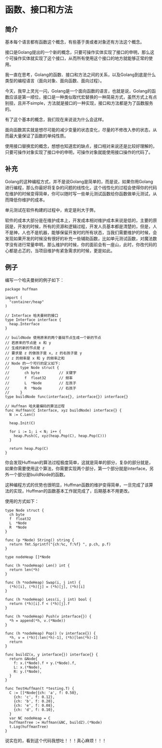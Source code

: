 # 函数、接口和方法

## 简介

基本每个语言都有函数这个概念，有些基于类或者对象还有方法这个概念。

接口是Golang提出的一个新的概念，只要可操作实体实现了接口的申明，那么这个可操作实体就实现了这个接口，从而所有使用这个接口的地方就能够正常的使用。

我一直在思考，Golang的函数、接口和方法之间的关系，以及Golang到底是什么类型的编程语言（面向对象、面向函数、面向过程）。

今天，我早上灵光一闪，Golang是一个面向函数的语言，也就是说，Golang的函数应该是第一顺位，接口是一种类似取代宏替换的一种简易方式，虽然方式上有点别扭，且并不simple，方法就是接口的一种实现，接口和方法都是为了函数服务的。

有了这个基本的概念，我们现在来说说为什么会这样。

面向函数其实就是想尽可能的减少变量的状态变化，尽量的不修改入参的状态，从而最大量保证了函数的单纯性质。

使用接口替换宏的概念，想想也知道宏的缺点，接口相对来说还是比较好理解的，只要可操作对象实现了接口中的申明，可操作对象就能使用接口操作的代码了。

## 补充

Golang的这种编程方式，并不是说Golang是简单的，而是说，如果你用Golang进行编程，那么你最好将复杂的问题的线性化，这个线性化的过程会使得你的代码在维护的时候变得简单，你可以随时写一些单元测试函数给你函数做单元测试，从而降低你维护的成本。

单元测试在软件构建的过程中，肯定是利大于弊。

软件的成本大部分是在维护成本上，开发成本相对维护成本来说是低的，主要的原因是，开发的时候，所有的资源和逻辑过程，开发人员基本都是清楚的，但是，人不是神，人也不是机器，能够保留开发时的所有状态，当我们需要维护的时候，会发现如果开发的时候没有很好的补充一些辅助函数，比如单元测试函数，对魔法数字没有进行常量申明，那么维护的时候，你的面前会有一座山，此时，你改代码的心都是忐忑的，当项目维护有紧急需求的时候，更是如此。

## 例子

编写一个哈夫曼树的例子如下：

```golang
package huffman

import (
  "container/heap"
)

// Interface 哈夫曼树的接口
type Interface interface {
  heap.Interface
}

// buildNode 使用原来的两个基础节点生成一个新的节点
// 若原来的节点是 x 和 y
// 生成的新的节点是 z
// 要求是 z 的做孩子是 x, z 的右孩子是 y
// z 的频率是 x 和 y 的频率之和
// Node 的一个可行的定义如下:
//     type Node struct {
//       ch byte         // 关键字
//       f  float32      // 频率
//       L  *Node        // 左孩子
//       R  *Node        // 右孩子
//     }
type buildNode func(interface{}, interface{}) interface{}

// Huffman 哈夫曼编码的算法过程
func Huffman(C Interface, xyz buildNode) interface{} {
  N := C.Len()

  heap.Init(C)

  for i := 1; i < N; i++ {
    heap.Push(C, xyz(heap.Pop(C), heap.Pop(C)))
  }

  return heap.Pop(C)
}
```

你会发现Huffman的算法过程极度简单，这就是简单的部分，复杂的部分就是，如果你需要使用这个算法，你需要实现两个部分，第一个部分就是Interface，另外一个部分是buildNode的函数。

这种编程方式的优势也很明显，Huffman函数的维护变得简单，一旦完成了该算法的实现，Huffman的函数基本工作就完成了，后期基本不用更改。

使用的方式如下：

```golang
type Node struct {
  ch byte
  f  float32
  L  *Node
  R  *Node
}

func (p *Node) String() string {
  return fmt.Sprintf("{ch:%c, f:%f} ", p.ch, p.f)
}

type nodeHeap []*Node

func (h *nodeHeap) Len() int {
  return len(*h)
}

func (h *nodeHeap) Swap(i, j int) {
  (*h)[i], (*h)[j] = (*h)[j], (*h)[i]
}

func (h *nodeHeap) Less(i, j int) bool {
  return (*h)[i].f < (*h)[j].f
}

func (h *nodeHeap) Push(v interface{}) {
  *h = append(*h, v.(*Node))
}

func (h *nodeHeap) Pop() (v interface{}) {
  *h, v = (*h)[:len(*h)-1], (*h)[len(*h)-1]
  return
}

func buildZ(x, y interface{}) interface{} {
  return &Node{
    f: x.(*Node).f + y.(*Node).f,
    L: x.(*Node),
    R: y.(*Node),
  }
}

func TestHuffman(t *testing.T) {
  C := []*Node{{ch: 'a', f: 0.50},
    {ch: 'c', f: 0.12},
    {ch: 'b', f: 0.20},
    {ch: 'e', f: 0.08},
    {ch: 'd', f: 0.10},
  }
  var NC nodeHeap = C
  huffmanTree := Huffman(&NC, buildZ).(*Node)
  t.Log(huffmanTree)
}
```

说实在的，看到这个代码我想吐！！！真心麻烦！！！

